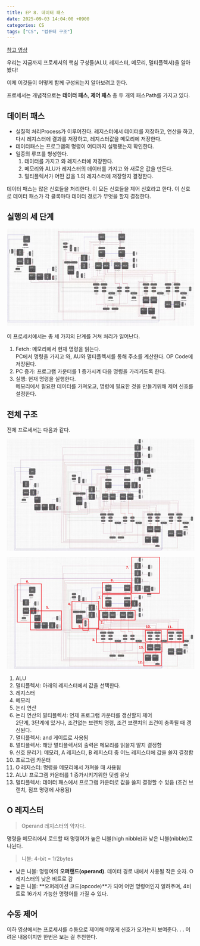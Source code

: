```yaml
---
title: EP 8. 데이터 패스
date: 2025-09-03 14:04:00 +0900
categories: CS
tags: ["CS", "컴퓨터 구조"]
---
```


[참고 영상](https://youtu.be/Cd7yej5PNOA?si=iaJktg3KCW6rFIMa)

우리는 지금까지 프로세서의 핵심 구성들(ALU, 레지스터, 메모리, 멀티플렉서)을 알아봤다!

이제 이것들이 어떻게 함께 구성되는지 알아보려고 한다.

프로세서는 개념적으로는 **데이터 패스**, **제어 패스** 총 두 개의 패스Path를 가지고 있다.

## 데이터 패스

- 실질적 처리Process가 이루어진다. 레지스터에서 데이터를 저장하고, 연산을 하고, 다시 레지스터에 결과를 저장하고, 레지스터값을 메모리에 저장한다.
- 데이터패스는 프로그램의 명령이 어디까지 실행됐는지 확인한다.
- 일종의 루프를 형성한다.
  1. 데이터를 가지고 와 레지스터에 저장한다.
  2. 메모리와 ALU가 레지스터의 데이터를 가지고 와 새로운 값을 만든다.
  3. 멀티플렉서가 어떤 값을 1.의 레지스터에 저장할지 결정한다.

데이터 패스는 많은 신호들을 처리한다. 이 모든 신호들을 제어 신호라고 한다. 이 신호로 데이터 패스가 각 클록마다 데이터 경로가 무엇을 할지 결정한다.

## 실행의 세 단계

![](img\computer-architecture\data_path1.png)

이 프로세서에서는 총 세 가지의 단계를 거쳐 처리가 일어난다.

1. Fetch: 메모리에서 현재 명령을 읽는다. <br/>PC에서 명령을 가지고 와, AU와 멀티플렉서를 통해 주소를 계산한다. OP Code에 저장된다.
2. PC 증가: 프로그램 카운터를 1 증가시켜 다음 명령을 가리키도록 한다.
3. 실행: 현재 명령을 실행한다. <br/>메모리에서 필요한 데이터를 가져오고, 명령에 필요한 것을 만들기위해 제어 신호를 설정한다.

## 전체 구조

전체 프로세서는 다음과 같다.

![](img\computer-architecture\data_path2.png)

![](img\computer-architecture\data_path3.png)

1. ALU
2. 멀티플렉서: 아래의 레지스터에서 값을 선택한다.
3. 레지스터
4. 메모리
5. 논리 연산
6. 논리 연산의 멀티플렉서: 언제 프로그램 카운터를 갱신할지 제어 </br> 2단계, 3단계에 있거나, 조건없는 브랜치 명령, 조건 브랜치의 조건이 충족될 때 갱신된다.
7. 멀티플렉서: and 게이트로 사용됨
8. 멀티플렉서: 해당 멀티플렉서의 출력은 메모리를 읽을지 말지 결정함
9. 신호 분리기: 메모리, A 레지스터, B 레지스터 중 어느 레지스터에 값을 쓸지 결정함
10. 프로그램 카운터
11. O 레지스터: 명령을 메모리에서 가져올 때 사용됨
12. ALU: 프로그램 카운터를 1 증가시키기위한 덧셈 유닛
13. 멀티플렉서: 데이터 패스에서 프로그램 카운터로 값을 쓸지 결정할 수 있음 (조건 브랜치, 점프 명령에 사용됨)

## O 레지스터

> Operand 레지스터의 약자다.

명령을 메모리에서 로드할 때 명령어가 높은 니블(high nibble)과 낮은 니블(nibble)로 나뉜다.

> 니블: 4-bit = 1/2bytes

- 낮은 니블: 명령어의 **오퍼랜드(operand)**. 데이터 경로 내에서 사용될 작은 숫자. O 레지스터의 낮은 비트로 감
- 높은 니블: **오퍼레이션 코드(opcode)**가 되어 어떤 명령어인지 알려주며, 4비트로 16가지 가능한 명령어를 가질 수 있다.

## 수동 제어

이하 영상에서는 프로세서를 수동으로 제어해 어떻게 신호가 오가는지 보여준다. . . 어려운 내용이지만 한번은 보는 걸 추천한다.